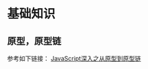 # 基础知识


## 原型，原型链

参考如下链接：
[JavaScript深入之从原型到原型链](https://github.com/mqyqingfeng/blog/issues/2)





